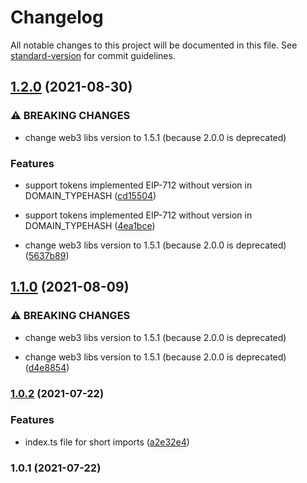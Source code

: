 # Changelog

All notable changes to this project will be documented in this file. See [standard-version](https://github.com/conventional-changelog/standard-version) for commit guidelines.

## [1.2.0](https://github.com/1inch/permit-signed-approvals-utils/compare/v1.0.2...v1.2.0) (2021-08-30)


### ⚠ BREAKING CHANGES

* change web3 libs version to 1.5.1 (because 2.0.0 is deprecated)

### Features

* support tokens implemented EIP-712 without version in DOMAIN_TYPEHASH ([cd15504](https://github.com/1inch/permit-signed-approvals-utils/commit/cd155048abbd139866dcbcd981a427a278531c09))
* support tokens implemented EIP-712 without version in DOMAIN_TYPEHASH ([4ea1bce](https://github.com/1inch/permit-signed-approvals-utils/commit/4ea1bceec1d6c4f5aa7c0f2a4e9a94b45fcc96e5))


* change web3 libs version to 1.5.1 (because 2.0.0 is deprecated) ([5637b89](https://github.com/1inch/permit-signed-approvals-utils/commit/5637b896fd30d0175f038f5f1ac33c9dca76e894))

## [1.1.0](https://github.com/1inch/permit-signed-approvals-utils/compare/v1.0.2...v1.1.0) (2021-08-09)


### ⚠ BREAKING CHANGES

* change web3 libs version to 1.5.1 (because 2.0.0 is deprecated)

* change web3 libs version to 1.5.1 (because 2.0.0 is deprecated) ([d4e8854](https://github.com/1inch/permit-signed-approvals-utils/commit/d4e8854c9fbf11bb6f4866186ec70fa4af1dce94))

### [1.0.2](https://github.com/1inch/permit-signed-approvals-utils/compare/v1.0.1...v1.0.2) (2021-07-22)


### Features

* index.ts file for short imports ([a2e32e4](https://github.com/1inch/permit-signed-approvals-utils/commit/a2e32e497484f0439d179841bf393aa0ba6140d6))

### 1.0.1 (2021-07-22)
